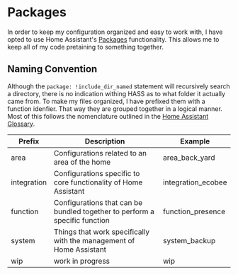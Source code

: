 # Packages

In order to keep my configuration organized and easy to work with, I have opted
to use Home Assistant's
[Packages](https://www.home-assistant.io/docs/configuration/packages/)
functionality. This allows me to keep all of my code pretaining to something
together.

## Naming Convention

Although the `package: !include_dir_named` statement will recursively
search a directory, there is no indication withing HASS as to what folder it
actually came from. To make my files organized, I have prefixed them with a
function idenfier. That way they are grouped together in a logical manner. Most
of this follows the nomenclature outlined in the [Home Assistant Glossary](https://www.home-assistant.io/docs/glossary/).

| Prefix      | Description                                                                | Example            |
| ----------- | -------------------------------------------------------------------------- | ------------------ |
| area        | Configurations related to an area of the home                              | area_back_yard     |
| integration | Configurations specific to core functionality of Home Assistant            | integration_ecobee |
| function    | Configurations that can be bundled together to perform a specific function | function_presence  |
| system      | Things that work specifically with the management of Home Assistant        | system_backup      |
| wip         | work in progress                                                           | wip                |
